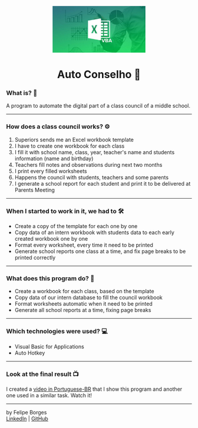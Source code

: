 <div align="center">	
	<img src="./.github/vba.jpg" alt="vba" width="50%"/>	
</div>

<div align="center">
	<h1>Auto Conselho 📄</h1>	
</div>

### What is? 🤔
A program to automate the digital part of a class council of a middle school.
<hr>

### How does a class council works? ⚙️
1. Superiors sends me an Excel workbook template
2. I have to create one workbook for each class
3. I fill it with school name, class, year, teacher's name and students information (name and birthday)
4. Teachers fill notes and observations during next two months
5. I print every filled worksheets
6. Happens the council with students, teachers and some parents
7. I generate a school report for each student and print it to be delivered at Parents Meeting
<hr>

### When I started to work in it, we had to 🛠️
- Create a copy of the template for each one by one
- Copy data of an intern workbook with students data to each early created workbook one by one
- Format every worksheet, every time it need to be printed
- Generate school reports one class at a time, and fix page breaks to be printed correctly
<hr>

### What does this program do? 🤖
- Create a workbook for each class, based on the template
- Copy data of our intern database to fill the council workbook
- Format worksheets automatic when it need to be printed
- Generate all school reports at a time, fixing page breaks
<hr>

### Which technologies were used? 💻
- Visual Basic for Applications
- Auto Hotkey
<hr>

### Look at the final result 📺
I created a [video in Portuguese-BR]() that I show this program and another one used in a similar task. Watch it!
<hr>

by Felipe Borges<br>
[LinkedIn](https://www.linkedin.com/in/felipejsborges) | [GitHub](https://github.com/felipejsborges)
